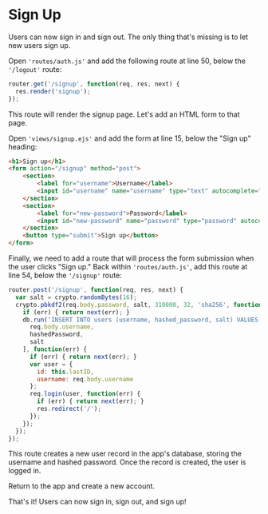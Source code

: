 # Sign Up

Users can now sign in and sign out.  The only thing that's missing is to let new
users sign up.

Open `'routes/auth.js'` and add the following route at line 50, below the
`'/logout'` route:

```js
router.get('/signup', function(req, res, next) {
  res.render('signup');
});
```

This route will render the signup page.  Let's add an HTML form to that page.

Open `'views/signup.ejs'` and add the form at line 15, below the "Sign up"
heading:

```html
<h1>Sign up</h1>
<form action="/signup" method="post">
	<section>
		<label for="username">Username</label>
		<input id="username" name="username" type="text" autocomplete="username" required>
	</section>
	<section>
		<label for="new-password">Password</label>
		<input id="new-password" name="password" type="password" autocomplete="new-password" required>
	</section>
	<button type="submit">Sign up</button>
</form>
```

Finally, we need to add a route that will process the form submission when the
user clicks "Sign up."  Back within `'routes/auth.js'`, add this route at line
54, below the `'/signup'` route:

```js
router.post('/signup', function(req, res, next) {
  var salt = crypto.randomBytes(16);
  crypto.pbkdf2(req.body.password, salt, 310000, 32, 'sha256', function(err, hashedPassword) {
    if (err) { return next(err); }
    db.run('INSERT INTO users (username, hashed_password, salt) VALUES (?, ?, ?)', [
      req.body.username,
      hashedPassword,
      salt
    ], function(err) {
      if (err) { return next(err); }
      var user = {
        id: this.lastID,
        username: req.body.username
      };
      req.login(user, function(err) {
        if (err) { return next(err); }
        res.redirect('/');
      });
    });
  });
});
```

This route creates a new user record in the app's database, storing the username
and hashed password.  Once the record is created, the user is logged in.

Return to the app and create a new account.

That's it!  Users can now sign in, sign out, and sign up!
